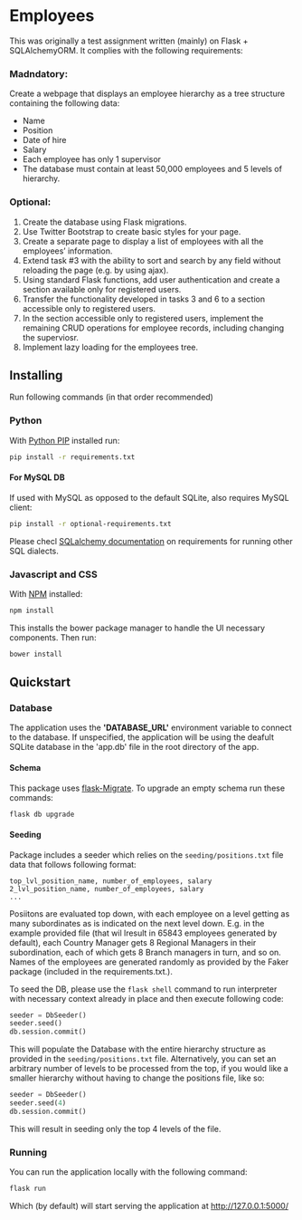 # Employees
This was originally a test assignment written (mainly) on Flask + SQLAlchemyORM. It complies with the following requirements:
### Madndatory:
Create a webpage that displays an employee hierarchy as a tree structure containing the following data:
* Name
* Position
* Date of hire
* Salary
* Each employee has only 1 supervisor
* The database must contain at least 50,000 employees and 5 levels of hierarchy.
### Optional:
1. Create the database using Flask migrations.
2. Use Twitter Bootstrap to create basic styles for your page.
3. Create a separate page to display a list of employees with all the employees’ information.
4. Extend task #3 with the ability to sort and search by any field without reloading the page (e.g. by using ajax).
5. Using standard Flask functions, add user authentication and create a section available only for registered users.
6. Transfer the functionality developed in tasks 3 and 6 to a section accessible only to registered users.
7. In the section accessible only to registered users, implement the remaining CRUD operations for employee records, including changing the superviosr.
8. Implement lazy loading for the employees tree.



## Installing
Run following commands (in that order recommended)
### Python
With [Python PIP](https://pypi.org/project/pip/) installed run:
```bash
pip install -r requirements.txt
```
#### For MySQL DB
If used with MySQL as opposed to the default SQLite, also requires MySQL client:
```bash
pip install -r optional-requirements.txt
```
Please checl [SQLalchemy documentation](https://docs.sqlalchemy.org/en/latest/dialects/) on requirements for running other SQL dialects.

### Javascript and CSS
With [NPM](https://www.npmjs.com/get-npm) installed:
```bash
npm install
```
This installs the bower package manager to handle the UI necessary components. Then run:
```bash
bower install
```

## Quickstart
### Database
The application uses the **'DATABASE_URL'** environment variable to connect to the database. If unspecified, the application will be using the deafult SQLite database in the 'app.db' file in the root directory of the app. 

#### Schema
This package uses [flask-Migrate](https://flask-migrate.readthedocs.io/en/latest/). To upgrade an empty schema run these commands:
```bash
flask db upgrade
```

#### Seeding
Package includes a seeder which relies on the `seeding/positions.txt` file data that follows following format:
```
top_lvl_position_name, number_of_employees, salary
2_lvl_position_name, number_of_employees, salary
...
```
Posiitons are evaluated top down, with each employee on a level getting as many subordinates as is indicated on the next level down. E.g. in the example provided file (that wil lresult in 65843 employees generated by default), each Country Manager gets 8 Regional Managers in their subordination, each of which gets 8 Branch managers in turn, and so on.
Names of the employees are generated randomly as provided by the Faker package (included in the requirements.txt.).

To seed the DB, please use the `flask shell` command to run interpreter with necessary context already in place and then execute following code:
```Python
seeder = DbSeeder()
seeder.seed()
db.session.commit()
```
This will populate the Database with the entire hierarchy structure as provided in the `seeding/positions.txt` file.
Alternatively, you can set an arbitrary number of levels to be processed from the top, if you would like a smaller hierarchy without having to change the positions file, like so:
```Python
seeder = DbSeeder()
seeder.seed(4)
db.session.commit()
```
This will result in seeding only the top 4 levels of the file.

### Running
You can run the application locally with the following command:
```bash
flask run
```
Which (by default) will start serving the application at http://127.0.0.1:5000/

